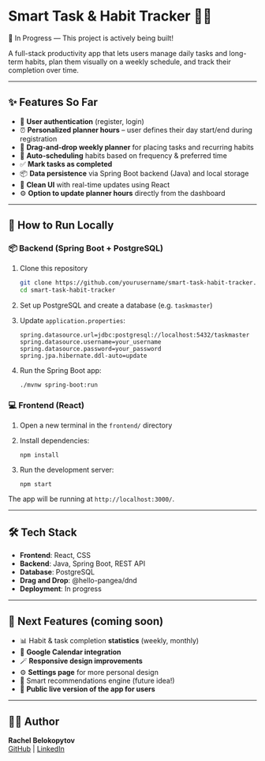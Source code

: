 # Smart Task & Habit Tracker 🧠✅  
🧪 In Progress — This project is actively being built!

A full-stack productivity app that lets users manage daily tasks and long-term habits, plan them visually on a weekly schedule, and track their completion over time.

---

## ✨ Features So Far

- 🔐 **User authentication** (register, login)
- ⏰ **Personalized planner hours** – user defines their day start/end during registration
- 📅 **Drag-and-drop weekly planner** for placing tasks and recurring habits
- 🤖 **Auto-scheduling** habits based on frequency & preferred time
- ✅ **Mark tasks as completed**
- 📦 **Data persistence** via Spring Boot backend (Java) and local storage
- 🎨 **Clean UI** with real-time updates using React
- ⚙️ **Option to update planner hours** directly from the dashboard


---

## 🚀 How to Run Locally

### 📦 Backend (Spring Boot + PostgreSQL)

1. Clone this repository  
   ```bash
   git clone https://github.com/yourusername/smart-task-habit-tracker.git
   cd smart-task-habit-tracker
   ```

2. Set up PostgreSQL and create a database (e.g. `taskmaster`)
3. Update `application.properties`:
   ```properties
   spring.datasource.url=jdbc:postgresql://localhost:5432/taskmaster
   spring.datasource.username=your_username
   spring.datasource.password=your_password
   spring.jpa.hibernate.ddl-auto=update
   ```

4. Run the Spring Boot app:
   ```
   ./mvnw spring-boot:run
   ```

### 💻 Frontend (React)

1. Open a new terminal in the `frontend/` directory
2. Install dependencies:
   ```
   npm install
   ```

3. Run the development server:
   ```
   npm start
   ```

The app will be running at `http://localhost:3000/`.

---

## 🛠️ Tech Stack

- **Frontend**: React, CSS
- **Backend**: Java, Spring Boot, REST API
- **Database**: PostgreSQL
- **Drag and Drop**: @hello-pangea/dnd
- **Deployment**: In progress

---

## 📌 Next Features (coming soon)

- 📊 Habit & task completion **statistics** (weekly, monthly)
- 🔄 **Google Calendar integration**
- 🪄 **Responsive design improvements**
- ⚙️ **Settings page** for more personal design
- 🧠 Smart recommendations engine (future idea!)
- 🚀 **Public live version of the app for users**

---

## 🙋‍♀️ Author

**Rachel Belokopytov**  
[GitHub](https://github.com/RachelB9913) | [LinkedIn](https://www.linkedin.com/in/rachel-belokopytov/)

